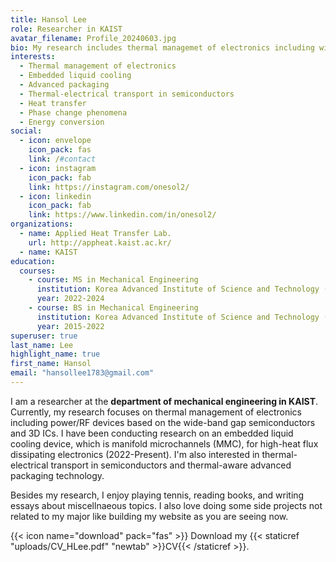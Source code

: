 ```yaml
---
title: Hansol Lee
role: Researcher in KAIST
avatar_filename: Profile_20240603.jpg
bio: My research includes thermal managemet of electronics including wide-band gap semiconductors and 3D ICs via embeddedd liquid cooling, phase change phenomena, and advanced packaging.
interests:
  - Thermal management of electronics
  - Embedded liquid cooling
  - Advanced packaging
  - Thermal-electrical transport in semiconductors
  - Heat transfer
  - Phase change phenomena
  - Energy conversion
social:
  - icon: envelope
    icon_pack: fas
    link: /#contact
  - icon: instagram
    icon_pack: fab
    link: https://instagram.com/onesol2/
  - icon: linkedin
    icon_pack: fab
    link: https://www.linkedin.com/in/onesol2/
organizations:
  - name: Applied Heat Transfer Lab.
    url: http://appheat.kaist.ac.kr/
  - name: KAIST
education:
  courses:
    - course: MS in Mechanical Engineering
      institution: Korea Advanced Institute of Science and Technology (KAIST)
      year: 2022-2024
    - course: BS in Mechanical Engineering
      institution: Korea Advanced Institute of Science and Technology (KAIST)
      year: 2015-2022
superuser: true
last_name: Lee
highlight_name: true
first_name: Hansol
email: "hansollee1783@gmail.com"
---
```

I﻿ am a researcher at the **department of mechanical engineering in KAIST**. Currently, my research focuses on thermal management of electronics including power/RF devices based on the wide-band gap semiconductors and 3D ICs. I have been conducting research on an embedded liquid cooling device, which is manifold microchannels (MMC), for high-heat flux dissipating electronics (2022-Present). I'm also interested in thermal-electrical transport in semiconductors and thermal-aware advanced packaging technology.  

Besides my research, I enjoy playing tennis, reading books, and writing essays about miscellnaeous topics. I also love doing some side projects not related to my major like building my website as you are seeing now.

{{< icon name="download" pack="fas" >}} Download my {{< staticref "uploads/CV_HLee.pdf" "newtab" >}}CV{{< /staticref >}}.
